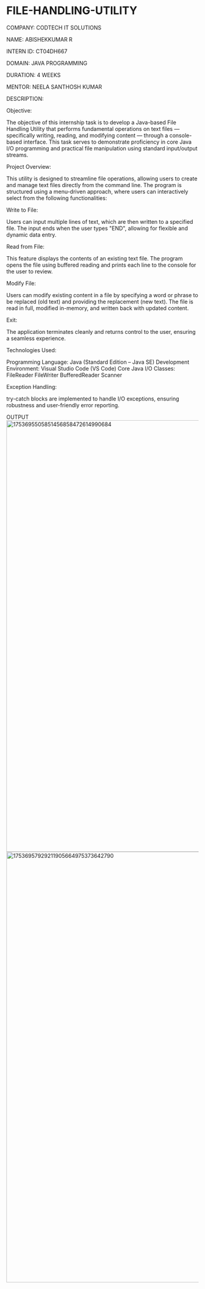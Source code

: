 # FILE-HANDLING-UTILITY
COMPANY: CODTECH IT SOLUTIONS

NAME: ABISHEKKUMAR R

INTERN ID: CT04DH667

DOMAIN: JAVA PROGRAMMING

DURATION: 4 WEEKS

MENTOR: NEELA SANTHOSH KUMAR

DESCRIPTION:

Objective:

The objective of this internship task is to develop a Java-based File Handling Utility that performs fundamental operations on text files — specifically writing, reading, and modifying content — through a console-based interface. This task serves to demonstrate proficiency in core Java I/O programming and practical file manipulation using standard input/output streams.

Project Overview:

This utility is designed to streamline file operations, allowing users to create and manage text files directly from the command line. The program is structured using a menu-driven approach, where users can interactively select from the following functionalities:

Write to File:

Users can input multiple lines of text, which are then written to a specified file. The input ends when the user types "END", allowing for flexible and dynamic data entry.

Read from File:

This feature displays the contents of an existing text file. The program opens the file using buffered reading and prints each line to the console for the user to review.

Modify File:

Users can modify existing content in a file by specifying a word or phrase to be replaced (old text) and providing the replacement (new text). The file is read in full, modified in-memory, and written back with updated content.

Exit:

The application terminates cleanly and returns control to the user, ensuring a seamless experience.

Technologies Used:

Programming Language: Java (Standard Edition – Java SE) Development Environment: Visual Studio Code (VS Code) Core Java I/O Classes: FileReader FileWriter BufferedReader Scanner

Exception Handling:

try-catch blocks are implemented to handle I/O exceptions, ensuring robustness and user-friendly error reporting.

OUTPUT
<img width="1919" height="1129" alt="1753695505851456858472614990684" src="https://github.com/user-attachments/assets/58cff338-d759-4868-bc58-7e8c79e309ca" />
<img width="1919" height="1127" alt="17536957929211905664975373642790" src="https://github.com/user-attachments/assets/fb2dab68-ebfb-42bd-bd94-5885186d1f6f" />

